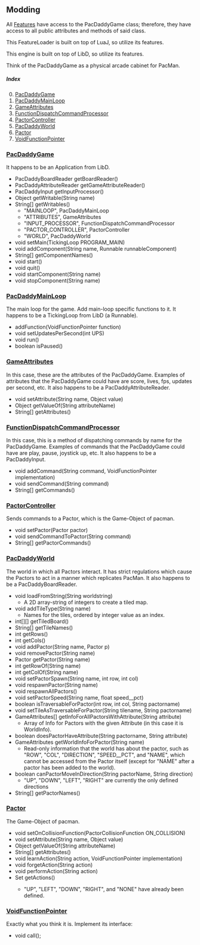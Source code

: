 ## Modding

All [Features](Adding-Features.md) have access to the PacDaddyGame class; therefore, they have access to all public attributes and methods of said class.

This FeatureLoader is built on top of LuaJ, so utilize its features.

This engine is built on top of LibD, so utilize its features.

Think of the PacDaddyGame as a physical arcade cabinet for PacMan.

##### Index
0. [PacDaddyGame](#pacdaddygame)
1. [PacDaddyMainLoop](#pacdaddymainloop)
2. [GameAttributes](#gameattributes)
3. [FunctionDispatchCommandProcessor](#functiondispatchcommandprocessor)
4. [PactorController](#pactorcontroller)
5. [PacDaddyWorld](#pacdaddyworld)
6. [Pactor](#pactor)
7. [VoidFunctionPointer](#voidfunctionpointer)

### [PacDaddyGame](#index)
It happens to be an Application from LibD.
* PacDaddyBoardReader getBoardReader()
* PacDaddyAttributeReader getGameAttributeReader()
* PacDaddyInput getInputProcessor()
* Object getWritable(String name)
* String[] getWritables()
  * "MAINLOOP", PacDaddyMainLoop
  * "ATTRIBUTES", GameAttributes
  * "INPUT_PROCESSOR", FunctionDispatchCommandProcessor
  * "PACTOR_CONTROLLER", PactorController
  * "WORLD", PacDaddyWorld
* void setMain(TickingLoop PROGRAM_MAIN)
* void addComponent(String name, Runnable runnableComponent)
* String[] getComponentNames()
* void start()
* void quit()
* void startComponent(String name)
* void stopComponent(String name)


### [PacDaddyMainLoop](#index)
The main loop for the game.  Add main-loop specific functions to it.  It happens to be a TickingLoop from LibD (a Runnable).
* addFunction(VoidFunctionPointer function)
* void setUpdatesPerSecond(int UPS)
* void run()
* boolean isPaused()


### [GameAttributes](#index)
In this case, these are the attributes of the PacDaddyGame.  Examples of attributes that the PacDaddyGame could have are score, lives, fps, updates per second, etc.  It also happens to be a PacDaddyAttributeReader.
* void setAttribute(String name, Object value)
* Object getValueOf(String attributeName)
* String[] getAttributes()


### [FunctionDispatchCommandProcessor](#index)
In this case, this is a method of dispatching commands by name for the PacDaddyGame.  Examples of commands that the PacDaddyGame could have are play, pause, joystick up, etc.  It also happens to be a PacDaddyInput.
* void addCommand(String command, VoidFunctionPointer implementation)
* void sendCommand(String command)
* String[] getCommands()


### [PactorController](#index)
Sends commands to a Pactor, which is the Game-Object of pacman.
* void setPactor(Pactor pactor)
* void sendCommandToPactor(String command)
* String[] getPactorCommands()


### [PacDaddyWorld](#index)
The world in which all Pactors interact.  It has strict regulations which cause the Pactors to act in a manner which replicates PacMan.  It also happens to be a PacDaddyBoardReader.
* void loadFromString(String worldstring) 
  * A 2D array-string of integers to create a tiled map.
* void addTileType(String name)
  * Names for the tiles, ordered by integer value as an index.
* int[][] getTiledBoard()
* String[] getTileNames()
* int getRows()
* int getCols()
* void addPactor(String name, Pactor p)
* void removePactor(String name)
* Pactor getPactor(String name)
* int getRowOf(String name)
* int getColOf(String name)
* void setPactorSpawn(String name, int row, int col)
* void respawnPactor(String name)
* void respawnAllPactors()
* void setPactorSpeed(String name, float speed__pct)
* boolean isTraversableForPactor(int row, int col, String pactorname)
* void setTileAsTraversableForPactor(String tilename, String pactorname)
* GameAttributes[] getInfoForAllPactorsWithAttribute(String attribute)
  * Array of Info for Pactors with the given Attribute (in this case it is WorldInfo).
* boolean doesPactorHaveAttribute(String pactorname, String attribute)
* GameAttributes getWorldInfoForPactor(String name) 
  * Read-only information that the world has about the pactor, such as "ROW", "COL", "DIRECTION", "SPEED__PCT", and "NAME", which cannot be accessed from the Pactor itself (except for "NAME" after a pactor has been added to the world).
* boolean canPactorMoveInDirection(String pactorName, String direction)
  * "UP", "DOWN", "LEFT", "RIGHT" are currently the only defined directions
* String[] getPactorNames()
 

### [Pactor](#index)
The Game-Object of pacman.
* void setOnCollisionFunction(PactorCollisionFunction ON_COLLISION)
* void setAttribute(String name, Object value)
* Object getValueOf(String attributeName) 
* String[] getAttributes()
* void learnAction(String action, VoidFunctionPointer implementation)
* void forgetAction(String action)
* void performAction(String action)
* Set<String> getActions() 
  * "UP", "LEFT", "DOWN", "RIGHT", and "NONE" have already been defined.

### [VoidFunctionPointer](#index)
Exactly what you think it is.  Implement its interface:
* void call();
  

